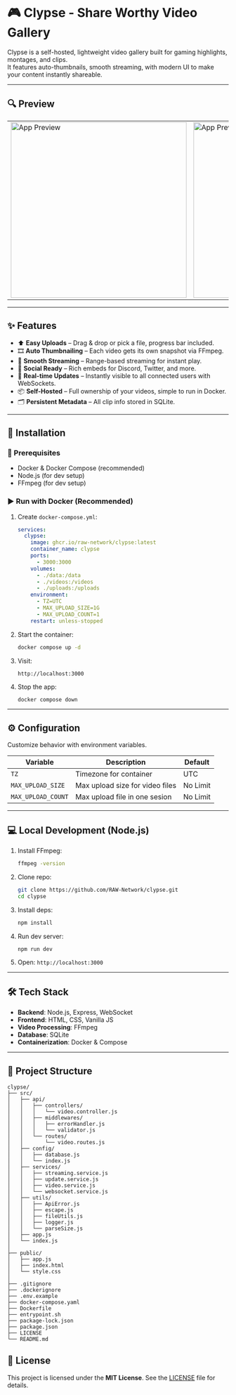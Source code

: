 # 🎮 Clypse - Share Worthy Video Gallery

Clypse is a self-hosted, lightweight video gallery built for gaming highlights, montages, and clips.  
It features auto-thumbnails, smooth streaming, with modern UI to make your content instantly shareable.

---

## 🔍 Preview

<table>
  <tr>
    <td><img src="https://files.catbox.moe/qxxkvo.png" alt="App Preview" width="400"/></td>
    <td><img src="https://files.catbox.moe/lm5vyl.png" alt="App Preview" width="400"/></td>
  </tr>
</table>

---

## ✨ Features

- ⬆️ **Easy Uploads** – Drag & drop or pick a file, progress bar included.  
- 🎞️ **Auto Thumbnailing** – Each video gets its own snapshot via FFmpeg.  
- 🚀 **Smooth Streaming** – Range-based streaming for instant play.  
- 🔗 **Social Ready** – Rich embeds for Discord, Twitter, and more.  
- 🔄 **Real-time Updates** – Instantly visible to all connected users with WebSockets.  
- 📦 **Self-Hosted** – Full ownership of your videos, simple to run in Docker.  
- 🗂 **Persistent Metadata** – All clip info stored in SQLite.  

---

## 🚀 Installation

### 🔧 Prerequisites
- Docker & Docker Compose (recommended)  
- Node.js (for dev setup)  
- FFmpeg (for dev setup)  

### ▶️ Run with Docker (Recommended)

1. Create `docker-compose.yml`:

    ```yaml
    services:
      clypse:
        image: ghcr.io/raw-network/clypse:latest
        container_name: clypse
        ports:
          - 3000:3000
        volumes:
          - ./data:/data
          - ./videos:/videos
          - ./uploads:/uploads
        environment:
          - TZ=UTC
          - MAX_UPLOAD_SIZE=1G
          - MAX_UPLOAD_COUNT=1
        restart: unless-stopped
    ```

2. Start the container:
    ```bash
    docker compose up -d
    ```

3. Visit:
    ```
    http://localhost:3000
    ```

4. Stop the app:
    ```bash
    docker compose down
    ```

---

## ⚙️ Configuration

Customize behavior with environment variables.

| Variable          | Description                     | Default  |
|-------------------|---------------------------------|----------|
| `TZ`              | Timezone for container          | UTC      |
| `MAX_UPLOAD_SIZE` | Max upload size for video files | No Limit |
| `MAX_UPLOAD_COUNT`| Max upload file in one sesion   | No Limit |

---

## 💻 Local Development (Node.js)

1. Install FFmpeg:
    ```bash
    ffmpeg -version
    ```
2. Clone repo:
    ```bash
    git clone https://github.com/RAW-Network/clypse.git
    cd clypse
    ```
3. Install deps:
    ```bash
    npm install
    ```
4. Run dev server:
    ```bash
    npm run dev
    ```
5. Open: `http://localhost:3000`

---

## 🛠️ Tech Stack

- **Backend**: Node.js, Express, WebSocket  
- **Frontend**: HTML, CSS, Vanilla JS  
- **Video Processing**: FFmpeg  
- **Database**: SQLite  
- **Containerization**: Docker & Compose  

---

## 📂 Project Structure

```
clypse/
├── src/
│   ├── api/
│   │   ├── controllers/
│   │   │   └── video.controller.js
│   │   ├── middlewares/
│   │   │   ├── errorHandler.js
│   │   │   └── validator.js
│   │   └── routes/
│   │       └── video.routes.js
│   ├── config/
│   │   ├── database.js
│   │   └── index.js
│   ├── services/
│   │   ├── streaming.service.js
│   │   ├── update.service.js
│   │   ├── video.service.js
│   │   └── websocket.service.js
│   ├── utils/
│   │   ├── ApiError.js
│   │   ├── escape.js
│   │   ├── fileUtils.js
│   │   ├── logger.js
│   │   └── parseSize.js
│   ├── app.js
│   └── index.js
│
├── public/
│   ├── app.js
│   ├── index.html
│   └── style.css
│
├── .gitignore
├── .dockerignore
├── .env.example
├── docker-compose.yaml
├── Dockerfile
├── entrypoint.sh
├── package-lock.json
├── package.json
├── LICENSE
└── README.md
```

## 📄 License

This project is licensed under the **MIT License**.
See the [LICENSE](./LICENSE) file for details.